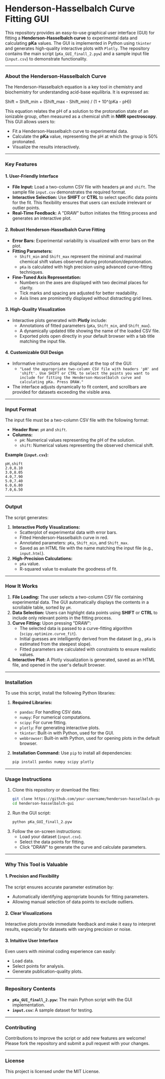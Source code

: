 
# Henderson-Hasselbalch Curve Fitting GUI

This repository provides an easy-to-use graphical user interface (GUI) for fitting a **Henderson-Hasselbalch curve** to experimental data and calculating **pKa** values. The GUI is implemented in Python using `tkinter` and generates high-quality interactive plots with `Plotly`. The repository contains the main script (`pKa_GUI_finall_2.pyw`) and a sample input file (`input.csv`) to demonstrate functionality.

---

### **About the Henderson-Hasselbalch Curve**
The Henderson-Hasselbalch equation is a key tool in chemistry and biochemistry for understanding acid-base equilibria. It is expressed as:

Shift = Shift_min + (Shift_max - Shift_min) / (1 + 10^(pKa - pH))

This equation relates the pH of a solution to the protonation state of an ionizable group, often measured as a chemical shift in **NMR spectroscopy**. This GUI allows users to:
- Fit a Henderson-Hasselbalch curve to experimental data.
- Calculate the **pKa** value, representing the pH at which the group is 50% protonated.
- Visualize the results interactively.

---

### **Key Features**
#### 1. **User-Friendly Interface**
- **File Input:** Load a two-column CSV file with headers `pH` and `shift`. The sample file `input.csv` demonstrates the required format.
- **Interactive Selection:** Use **SHIFT** or **CTRL** to select specific data points for the fit. This flexibility ensures that users can exclude irrelevant or outlier points.
- **Real-Time Feedback:** A "DRAW" button initiates the fitting process and generates an interactive plot.

#### 2. **Robust Henderson-Hasselbalch Curve Fitting**
- **Error Bars:** Experimental variability is visualized with error bars on the plot.
- **Fitting Parameters:**
  - `Shift_min` and `Shift_max` represent the minimal and maximal chemical shift values observed during protonation/deprotonation.
  - `pKa` is calculated with high precision using advanced curve-fitting techniques.
- **Fine-Tuned Axis Representation:**
  - Numbers on the axes are displayed with two decimal places for clarity.
  - Tick marks and spacing are adjusted for better readability.
  - Axis lines are prominently displayed without distracting grid lines.

#### 3. **High-Quality Visualization**
- Interactive plots generated with **Plotly** include:
  - Annotations of fitted parameters (`pKa`, `Shift_min`, and `Shift_max`).
  - A dynamically updated title showing the name of the loaded CSV file.
  - Exported plots open directly in your default browser with a tab title matching the input file.

#### 4. **Customizable GUI Design**
- Informative instructions are displayed at the top of the GUI:
  - `"Load the appropriate two-column CSV file with headers 'pH' and 'shift'. Use SHIFT or CTRL to select the points you want to include for fitting the Henderson-Hasselbalch curve and calculating pKa. Press DRAW."`
- The interface adjusts dynamically to fit content, and scrollbars are provided for datasets exceeding the visible area.

---

### **Input Format**
The input file must be a two-column CSV file with the following format:
- **Header Row:** `pH` and `shift`.
- **Columns:**
  - `pH`: Numerical values representing the pH of the solution.
  - `shift`: Numerical values representing the observed chemical shift.

**Example (`input.csv`):**
```csv
pH,shift
2.0,8.10
3.0,8.05
4.0,7.90
5.0,7.40
6.0,6.80
7.0,6.50
```

---

### **Output**
The script generates:
1. **Interactive Plotly Visualizations:**
   - Scatterplot of experimental data with error bars.
   - Fitted Henderson-Hasselbalch curve in red.
   - Annotated parameters: `pKa`, `Shift_min`, and `Shift_max`.
   - Saved as an HTML file with the name matching the input file (e.g., `input.html`).
2. **High-Precision Calculations:**
   - `pKa` value.
   - R-squared value to evaluate the goodness of fit.

---

### **How It Works**
1. **File Loading:** The user selects a two-column CSV file containing experimental data. The GUI automatically displays the contents in a scrollable table, sorted by `pH`.
2. **Data Selection:** Users can highlight data points using **SHIFT** or **CTRL** to include only relevant points in the fitting process.
3. **Curve Fitting:** Upon pressing "DRAW":
   - The selected data is passed to a curve-fitting algorithm (`scipy.optimize.curve_fit`).
   - Initial guesses are intelligently derived from the dataset (e.g., `pKa` is estimated from the steepest slope).
   - Fitted parameters are calculated with constraints to ensure realistic values.
4. **Interactive Plot:** A Plotly visualization is generated, saved as an HTML file, and opened in the user's default browser.

---

### **Installation**
To use this script, install the following Python libraries:

1. **Required Libraries:**
   - `pandas`: For handling CSV data.
   - `numpy`: For numerical computations.
   - `scipy`: For curve fitting.
   - `plotly`: For generating interactive plots.
   - `tkinter`: Built-in with Python, used for the GUI.
   - `webbrowser`: Built-in with Python, used for opening plots in the default browser.

2. **Installation Command:**
   Use `pip` to install all dependencies:
   ```bash
   pip install pandas numpy scipy plotly
   ```

---

### **Usage Instructions**
1. Clone this repository or download the files:
   ```bash
   git clone https://github.com/your-username/henderson-hasselbalch-gui.git
   cd henderson-hasselbalch-gui
   ```
2. Run the GUI script:
   ```bash
   python pKa_GUI_finall_2.pyw
   ```
3. Follow the on-screen instructions:
   - Load your dataset (`input.csv`).
   - Select the data points for fitting.
   - Click "DRAW" to generate the curve and calculate parameters.

---

### **Why This Tool is Valuable**
#### 1. **Precision and Flexibility**
The script ensures accurate parameter estimation by:
- Automatically identifying appropriate bounds for fitting parameters.
- Allowing manual selection of data points to exclude outliers.

#### 2. **Clear Visualizations**
Interactive plots provide immediate feedback and make it easy to interpret results, especially for datasets with varying precision or noise.

#### 3. **Intuitive User Interface**
Even users with minimal coding experience can easily:
- Load data.
- Select points for analysis.
- Generate publication-quality plots.

---

### **Repository Contents**
- **`pKa_GUI_finall_2.pyw`:** The main Python script with the GUI implementation.
- **`input.csv`:** A sample dataset for testing.

---

### **Contributing**
Contributions to improve the script or add new features are welcome! Please fork the repository and submit a pull request with your changes.

---

### **License**
This project is licensed under the MIT License.
